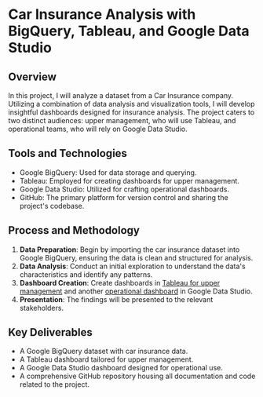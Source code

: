 # Car Insurance Analysis with BigQuery, Tableau, and Google Data Studio

## Overview
In this project, I will analyze a dataset from a Car Insurance company. Utilizing a combination of data analysis and visualization tools, I will develop insightful dashboards designed for insurance analysis. The project caters to two distinct audiences: upper management, who will use Tableau, and operational teams, who will rely on Google Data Studio.

## Tools and Technologies
- Google BigQuery: Used for data storage and querying.
- Tableau: Employed for creating dashboards for upper management.
- Google Data Studio: Utilized for crafting operational dashboards.
- GitHub: The primary platform for version control and sharing the project's codebase.

## Process and Methodology
1. **Data Preparation**: Begin by importing the car insurance dataset into Google BigQuery, ensuring the data is clean and structured for analysis.
2. **Data Analysis**: Conduct an initial exploration to understand the data's characteristics and identify any patterns.
3. **Dashboard Creation**: Create dashboards in [Tableau for upper management](https://public.tableau.com/views/CarInsuranceAnalysis_17042135260620/Dashboard?:language=en-US&:display_count=n&:origin=viz_share_link) and another [operational dashboard](https://lookerstudio.google.com/reporting/14ab11f1-8f88-4602-8319-66aff18c737b) in Google Data Studio.
4. **Presentation**: The findings will be presented to the relevant stakeholders.

## Key Deliverables
- A Google BigQuery dataset with car insurance data.
- A Tableau dashboard tailored for upper management.
- A Google Data Studio dashboard designed for operational use.
- A comprehensive GitHub repository housing all documentation and code related to the project.
